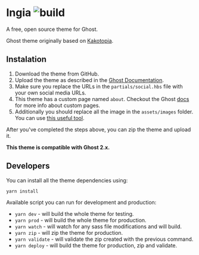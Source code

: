 Ingia ![build](https://travis-ci.com/stefanbc/Ingia.svg?branch=master)
==

A free, open source theme for Ghost.

Ghost theme originally based on [Kakotopia](https://github.com/ourdarkfuture/kakotopia).

Instalation
--

1. Download the theme from GitHub.
2. Upload the theme as described in the [Ghost Documentation](https://docs.ghost.org/concepts/config/).
3. Make sure you replace the URLs in the `partials/social.hbs` file with your own social media URLs.
4. This theme has a custom page named `about`. Checkout the Ghost [docs](https://docs.ghost.org/api/handlebars-themes/context/page/#templates) for more info about custom pages.
5. Additionally you should replace all the image in the `assets/images` folder. You can use [this useful tool](http://realfavicongenerator.net/).

After you've completed the steps above, you can zip the theme and upload it.

**This theme is compatible with Ghost 2.x.**

Developers
--

You can install all the theme dependencies using:

```
yarn install
```

Available script you can run for development and production:

* `yarn dev` - will build the whole theme for testing.
* `yarn prod` - will build the whole theme for production.
* `yarn watch` - will watch for any sass file modifications and will build.
* `yarn zip` - will zip the theme for production.
* `yarn validate` - will validate the zip created with the previous command.
* `yarn deploy` - will build the theme for production, zip and validate.
